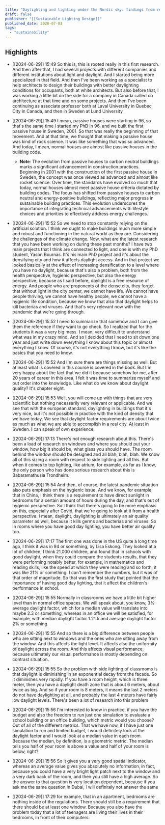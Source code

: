 ```yaml
---
title: "Daylighting and lighting under the Nordic sky: findings from research and practice"
draft: false
publisher: "[[Sustainable Lighting Design]]"
published_date: 2020-07-03
tags:
  - "sustainability"
---
```



## Highlights
* [[2024-06-29]] 15:49  So this is, this is rooted really in this first research. And then after that, I had several projects with different companies and different institutions about light and daylight. And I started being more specialized in that field. And then I've been working as a specialist to help architects to design their buildings with better daylighting conditions for occupants, both at white architects. But also before that, I was working a little bit on the side for a company in Canada called co architecture at that time and on some projects. And then I've been continuing as associate professor both at Laval University in Quebec City in Canada, and then in Sweden at Lund University

* [[2024-06-29]] 15:49  I mean, passive houses were starting in 96, so that's the same time I started my PhD in 96, and we built the first passive house in Sweden, 2001. So that was really the beginning of that movement. And at that time, we thought that making a passive house was kind of rock science. It was like something that was so advanced. And today, I mean, normal houses are almost like passive houses in the building code.

  * **Note**: The evolution from passive houses to carbon neutral buildings marks a significant advancement in construction practices. Beginning in 2001 with the construction of the first passive house in Sweden, the concept was once viewed as advanced and almost like rocket science. Over time, the standards have evolved so much that today, normal houses almost meet passive house criteria dictated by building codes. The focus has shifted from passive houses to carbon neutral and energy-positive buildings, reflecting major progress in sustainable building practices. This evolution underscores the importance of integrating technical advancements with lifestyle choices and priorities to effectively address energy challenges.
* [[2024-06-29]] 15:52  So we need to stop constantly relying on the artificial solution. I think we ought to make buildings much more simple and robust and functioning in the natural world as they are. Considering the challenges of the climate change. Now, what are the latest research that you have been working on during these past months? I have two main projects that I think are connected to light, and one is with my PhD student, Yason Bournas. It's his main PhD project and it's about the densifying city and how it affects daylight access. And in that project we looked basically at the effect of increasing densification to a level where you have no daylight, because that's also a problem, both from the health perspective, hygienic perspective, but also the energy perspective, because as I said before, daylight is a free resource of energy. And people who are proponents of the dense city, they forget that without light in the city center, we cannot have life. We cannot have people thriving, we cannot have healthy people, we cannot have a hygienic life condition, because we know that also that daylight helps to kill bacterias and viruses. And that's very relevant now with the pandemic that we're going through.

* [[2024-06-29]] 15:52  I need to summarize that somehow and I can give them the reference if they want to go check. So I realized that for the students it was a very big mess. I mean, very difficult to understand what was in my crazy mind. And so I decided that I need to sit down one year and just write down everything I know about this topic or almost everything I know. Of course, it's not everything I know, but it's like the basics that you need to know.

* [[2024-06-29]] 15:52  And I'm sure there are things missing as well. But at least what is covered in this course is covered in the book. But I'm very happy about the fact that we did it because somehow for me, after 20 years of career in this area, I felt it was time to summarize myself and put order into the knowledge. Like what do we know about daylight quality? It's chapter eight.

* [[2024-06-29]] 15:53  Well, you will come up with things that are very scientific but nothing necessarily very relevant or applicable. And we see that with the european standard, daylighting in buildings that it's very nice, but it's not possible in practice with the kind of density that we have today. We see that daylight factor requirements are about twice as much as what we are able to accomplish in a real city. At least in Sweden. I can speak of own experience.

* [[2024-06-29]] 17:13  There's not enough research about this. There's been a load of research on windows and where you should put your window, how big it should be, what glass you should have. The room behind the window should be designed and all blah, blah, blah. We know all of this sizing a room with respect to side lighting and all this. But when it comes to top lighting, like atrium, for example, as far as I know, the only person who has done serious research about this is Babaramathusia Trondheim.

* [[2024-06-29]] 15:54  And then, of course, the latest pandemic situation also puts emphasis on the hygienic issue. And we know, for example, that in China, I think there is a requirement to have direct sunlight in bedrooms for a certain amount of hours during the day, and that's out of hygienic perspective. So I think that there's going to be more emphasis on this, especially after Covid, that we're going to look at it from a health perspective. I mean, daylight, daylighting is ultimately an air quality parameter as well, because it kills germs and bacterias and viruses. So in rooms where you have good day lighting, you have better air quality too.

* [[2024-06-29]] 17:17  The first one was done in the US quite a long time ago, I think it was in 94 or something, by Lisa Eskong. They looked at a lot of children, I think 21,000 children, and found that in schools with good daylight, when they could compare the students results, that they were performing notably better, for example, in mathematics and reading skills, like the speed at which they were reading and so forth, it was like 21% or something. I can't remember the numbers, but it was of that order of magnitude. So that was the first study that pointed that the importance of having good day lighting, that it affect the children's performance in school.

* [[2024-06-29]] 15:55  Normally in classrooms we have a little bit higher level than in normal office spaces. We will speak about, you know, 3% average daylight factor, which for a median value will translate into maybe 2.3 or something, whereas in an office we will be satisfied, for example, with median daylight factor 1.21.5 and average daylight factor 2% or something.

* [[2024-06-29]] 15:55  And so there is a big difference between people who are sitting next to windows and the ones who are sitting away from the window. And this affects the light level. It affects also the uniformity of daylight across the room. And this affects visual performance, because ultimately our visual performance is mostly depending on contrast situation.

* [[2024-06-29]] 15:55  So the problem with side lighting of classrooms is that daylight is diminishing in an exponential decay from the facade. So it diminishes very rapidly. If you have a room height, which is three meter, then you have a daylight death zone that is about 6 meters, about twice as big. And so if your room is 8 meters, it means the last 2 meters do not have daylighting at all, and probably the last 4 meters have fairly low daylight levels. There's been a lot of research into this problem

* [[2024-06-29]] 15:56  I'm interested to know in practice, if you have the budget and also the freedom to run just one simulation to evaluate a school building or an office building, which metric would you choose? Out of all of the different metrics. That we have now, if I have just one simulation to run and limited budget, I would definitely look at the daylight factor and I would look at a median value in each room. Because the median, by definition, is a geometric metric. The median tells you half of your room is above a value and half of your room is below, right?

* [[2024-06-29]] 15:56  So it gives you a very good spatial indicator, whereas an average value gives you absolutely no information, in fact, because you could have a very bright light patch next to the window and a very dark back of the room, and then you still have a high average. So the answer to that question is very location dependent, because if you ask me the same question in Dubai, I will definitely not answer the same

* [[2024-06-29]] 17:29  for example, that in an apartment, bedrooms are nothing inside of the regulations. There should still be a requirement that there should be at least one window. Because you also have the problem today that a lot of teenagers are living their lives in their bedrooms, in front of their computers.

